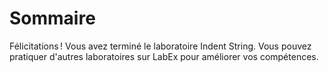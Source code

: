 # Sommaire

Félicitations ! Vous avez terminé le laboratoire Indent String. Vous pouvez pratiquer d'autres laboratoires sur LabEx pour améliorer vos compétences.

